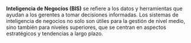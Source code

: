 **Inteligencia de Negocios (BIS)** se refiere a los datos y herramientas que ayudan a los gerentes a tomar decisiones informadas. Los sistemas de inteligencia de negocios no solo son útiles para la gestión de nivel medio, sino también para niveles superiores, que se centran en aspectos estratégicos y tendencias a largo plazo.